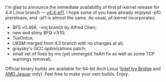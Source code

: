 I'm glad to announce the immediate availability of first pf-kernel release for 4.4 Linux branch — [v4.4-pf1](https://pf.natalenko.name/sources/4.4/patch-4.4-pf1.xz). I hope some of you have already enjoyed -pf0 prerelease, and -pf1 is almost the same. As usual, pf-kernel incorporates: 

  * BFS v0.466, -vrq branch by Alfred Chen;
  * new and shiny BFQ v7r10;
  * TuxOnIce;
  * UKSM merged from 4.3 branch with no changes at all;
  * graysky's GCC optimizations patch;
  * small set of fixes by me (yet unmerged YeAH fix as well as some TCP warnings removal).

Official binary builds are available for 64-bit Arch Linux ([Intel Ivy Bridge](http://build.opensuse.org/package/show/home:post-factum/linux-pf-ivybridge) and [AMD Jaguar](http://build.opensuse.org/package/show/home:post-factum/linux-pf-jaguar) only). Feel free to make your own builds. Enjoy.
